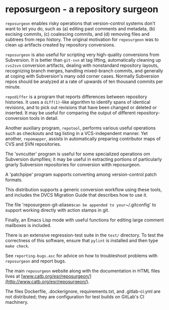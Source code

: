 # reposurgeon - a repository surgeon

`reposurgeon` enables risky operations that version-control systems
don't want to let you do, such as (a) editing past comments and metadata,
(b) excising commits, (c) coalescing commits, and (d) removing files and
subtrees from repo history. The original motivation for `reposurgeon`
was to clean up artifacts created by repository conversions.

`reposurgeon` is also useful for scripting very high-quality conversions
from Subversion.  It is better than `git-svn` at tag lifting,
automatically cleaning up `cvs2svn` conversion artifacts, dealing with
nonstandard repository layouts, recognizing branch merges, handling
mixed-branch commits, and generally at coping with Subversion's many
odd corner cases.  Normally Subversion repos should be analyzed at a
rate of upwards of ten thousand commits per minute.

`repodiffer` is a program that reports differences between repository
histories. It uses a `diff(1)`-like algorithm to identify spans of
identical revisions, and to pick out revisions that have been
changed or deleted or inserted. It may be useful for comparing the
output of different repository-conversion tools in detail.

Another auxiliary program, `repotool`, performs various useful
operations such as checkouts and tag listing in a VCS-independent
manner.  Yet another, `repomapper`, assists in automatically preparing
contributor maps of CVS and SVN repositories.

The 'svncutter' program is useful for some specialized operations om
Subversion dumpfiles; it may be useful in extracting portions of
particularly gnarly Subversion repositories for conversion witth
reposurgeon.

A 'patchpipe' program supports converting among version-control patch
formats.

This distribution supports a generic conversion workflow using these
tools, and includes the DVCS Migration Guide that describes how to use it.

The file 'reposurgeon-git-aliases` can be appended to your `~/.gitconfig' to
support working directly with action stamps in git.

Finally, an Emacs Lisp mode with useful functions for editing large
comment mailboxes is included.

There is an extensive regression-test suite in the `test/` directory.
To test the correctness of this software, ensure that `pylint`
is installed and then type `make check`.

See `reporting-bugs.asc` for advice on how to troubleshoot problems
with `reposurgeon` and report bugs.

The main `reposurgeon` website along with the documentation in HTML files
lives at [www.catb.org/esr/reposurgeon/](http://www.catb.org/esr/reposurgeon/).

The files Dockerfile, .dockerignore, requirements.txt, and .gitlab-ci.yml
are not distributed; they are configuration for test builds on GitLab's
CI machinery.
